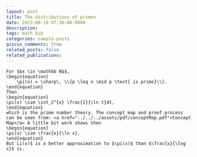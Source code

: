 ```yaml
---
layout: post
title: The distributions of primes
date: 2023-09-18 07:36:00-0400
description: 
tags: math bib
categories: sample-posts
giscus_comments: true
related_posts: false
related_publications: 
---
```

<!-- This post shows how to add bibliography to simple blog posts. If you would like something more academic, check the [distill style post]({% post_url 2018-12-22-distill %}). -->

    For $$x \in \mathbb N$$,
    \begin{equation}
        \pi(n) = \sharp\, \\{p \leq n \mid p \text{ is prime}\\}. 
    \end{equation}
    Then 
    \begin{equation}
    \pi(x) \sim \int_2^{x} \frac{1}{\ln t}dt,
    \end{equation}
    which is the prime number theory. The concept map and proof process can be seen from: <a href="../../../assets/pdf/conceptMap.pdf">Concept Map</a> A little bit work shows then
    \begin{equation}
    \pi(x) \sim \frac{x}{\ln x}.
    \end{equation}
    But Li(x)$ is a better approximation to $\pi(x)$ than $\frac{x}{\log x}$ is.
   
